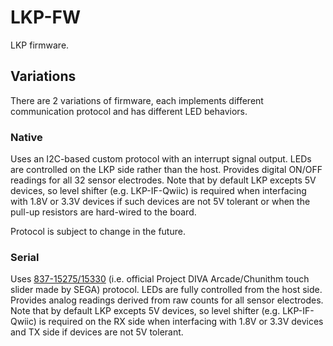 # LKP-FW

LKP firmware.

## Variations

There are 2 variations of firmware, each implements different communication protocol and has different LED behaviors.

### Native

Uses an I2C-based custom protocol with an interrupt signal output. LEDs are controlled on the LKP side rather than the host. Provides digital ON/OFF readings for all 32 sensor electrodes. Note that by default LKP excepts 5V devices, so level shifter (e.g. LKP-IF-Qwiic) is required when interfacing with 1.8V or 3.3V devices if such devices are not 5V tolerant or when the pull-up resistors are hard-wired to the board.

Protocol is subject to change in the future.

### Serial

Uses [837-15275/15330][sega-slider] (i.e. official Project DIVA Arcade/Chunithm touch slider made by SEGA) protocol. LEDs are fully controlled from the host side. Provides analog readings derived from raw counts for all sensor electrodes. Note that by default LKP excepts 5V devices, so level shifter (e.g. LKP-IF-Qwiic) is required on the RX side when interfacing with 1.8V or 3.3V devices and TX side if devices are not 5V tolerant.

[sega-slider]: https://gist.github.com/dogtopus/b61992cfc383434deac5fab11a458597

